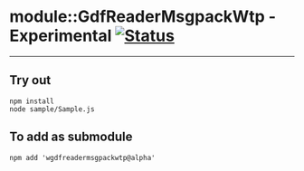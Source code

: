 
# module::GdfReaderMsgpackWtp - Experimental [![Status](https://github.com/Wandalen/wGdfReaderMsgpackWtp/workflows/Test/badge.svg)](https://github.com/Wandalen/wGdfReaderMsgpackWtp/actions?query=workflow%3ATest)

___

## Try out
```
npm install
node sample/Sample.js
```

## To add as submodule
```
npm add 'wgdfreadermsgpackwtp@alpha'
```

